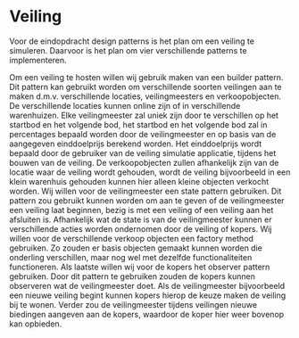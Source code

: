 # Veiling
Voor de eindopdracht design patterns is het plan om een veiling te simuleren. 
Daarvoor is het plan om vier verschillende patterns te implementeren.

Om een veiling te hosten willen wij gebruik maken van een builder pattern. 
Dit pattern kan gebruikt worden om verschillende soorten veilingen aan te maken d.m.v. verschillende locaties, veilingmeesters en verkoopobjecten. 
De verschillende locaties kunnen online zijn of in verschillende warenhuizen. 
Elke veilingmeester zal uniek zijn door te verschillen op het startbod en het volgende bod, het startbod en het volgende bod zal in percentages bepaald worden door de veilingmeester en op basis van de aangegeven einddoelprijs berekend worden. 
Het einddoelprijs wordt bepaald door de gebruiker van de veiling simulatie applicatie, tijdens het bouwen van de veiling. 
De verkoopobjecten zullen afhankelijk zijn van de locatie waar de veiling wordt gehouden, wordt de veiling bijvoorbeeld in een klein warenhuis gehouden kunnen hier alleen kleine objecten verkocht worden. 
Wij willen voor de veilingmeester een state pattern gebruiken. 
Dit pattern zou gebruikt kunnen worden om aan te geven of de veilingmeester een veiling laat beginnen, bezig is met een veiling of een veiling aan het afsluiten is. 
Afhankelijk wat de state is van de veilingmeester kunnen er verschillende acties worden ondernomen door de veiling of kopers.
Wij willen voor de verschillende verkoop objecten een factory method gebruiken. 
Zo zouden er basis objecten gemaakt kunnen worden die onderling verschillen, maar nog wel met dezelfde functionaliteiten functioneren.
Als laatste willen wij voor de kopers het observer pattern gebruiken. 
Door dit pattern te gebruiken zouden de kopers kunnen observeren wat de veilingmeester doet. 
Als de veilingmeester bijvoorbeeld een nieuwe veiling begint kunnen kopers hierop de keuze maken de veiling bij te wonen. 
Verder zou de veilingmeester tijdens veilingen nieuwe biedingen aangeven aan de kopers, waardoor de koper hier weer bovenop kan opbieden.
